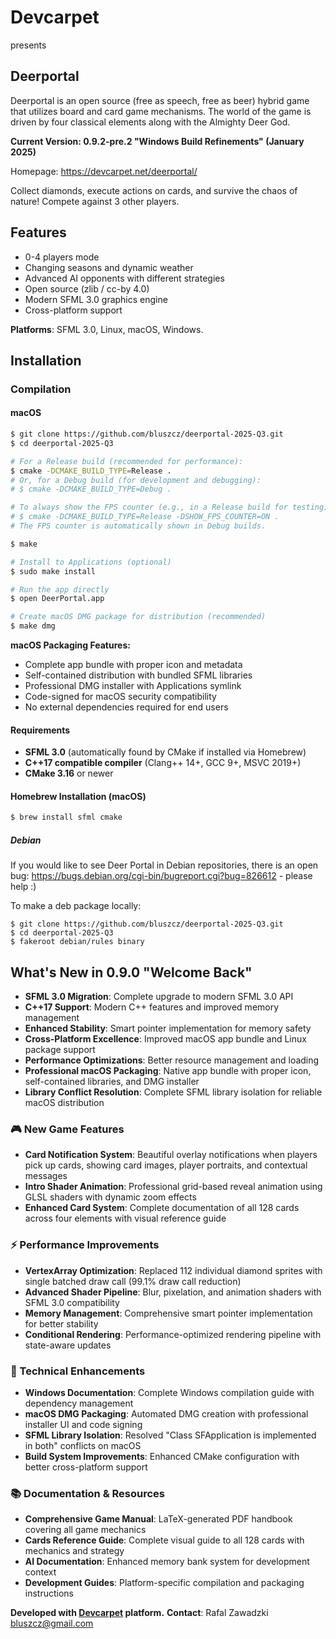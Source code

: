 Devcarpet
=========
presents

Deerportal
----------

Deerportal is an open source (free as speech, free as beer) hybrid game that utilizes board and card game mechanisms. The world of the game is driven by four classical elements along with the Almighty Deer God.

**Current Version: 0.9.2-pre.2 "Windows Build Refinements" (January 2025)**

Homepage: https://devcarpet.net/deerportal/

Collect diamonds, execute actions on cards, and survive the chaos of nature! Compete against 3 other players.

Features
--------

* 0-4 players mode
* Changing seasons and dynamic weather
* Advanced AI opponents with different strategies  
* Open source (zlib / cc-by 4.0)
* Modern SFML 3.0 graphics engine
* Cross-platform support

**Platforms**: SFML 3.0, Linux, macOS, Windows.

## Installation

### Compilation

#### macOS

```bash
$ git clone https://github.com/bluszcz/deerportal-2025-Q3.git
$ cd deerportal-2025-Q3

# For a Release build (recommended for performance):
$ cmake -DCMAKE_BUILD_TYPE=Release .
# Or, for a Debug build (for development and debugging):
# $ cmake -DCMAKE_BUILD_TYPE=Debug .

# To always show the FPS counter (e.g., in a Release build for testing):
# $ cmake -DCMAKE_BUILD_TYPE=Release -DSHOW_FPS_COUNTER=ON .
# The FPS counter is automatically shown in Debug builds.

$ make

# Install to Applications (optional)
$ sudo make install

# Run the app directly
$ open DeerPortal.app

# Create macOS DMG package for distribution (recommended)
$ make dmg
```

**macOS Packaging Features:**
- Complete app bundle with proper icon and metadata
- Self-contained distribution with bundled SFML libraries
- Professional DMG installer with Applications symlink
- Code-signed for macOS security compatibility
- No external dependencies required for end users

#### Requirements
- **SFML 3.0** (automatically found by CMake if installed via Homebrew)
- **C++17 compatible compiler** (Clang++ 14+, GCC 9+, MSVC 2019+)
- **CMake 3.16** or newer

#### Homebrew Installation (macOS)
```bash
$ brew install sfml cmake
```

##### Debian 

If you would like to see Deer Portal in Debian repositories, there is an open bug: https://bugs.debian.org/cgi-bin/bugreport.cgi?bug=826612 - please help :)

To make a deb package locally:

```
$ git clone https://github.com/bluszcz/deerportal-2025-Q3.git
$ cd deerportal-2025-Q3
$ fakeroot debian/rules binary
```

## What's New in 0.9.0 "Welcome Back"

- **SFML 3.0 Migration**: Complete upgrade to modern SFML 3.0 API
- **C++17 Support**: Modern C++ features and improved memory management
- **Enhanced Stability**: Smart pointer implementation for memory safety
- **Cross-Platform Excellence**: Improved macOS app bundle and Linux package support
- **Performance Optimizations**: Better resource management and loading
- **Professional macOS Packaging**: Native app bundle with proper icon, self-contained libraries, and DMG installer
- **Library Conflict Resolution**: Complete SFML library isolation for reliable macOS distribution

### 🎮 New Game Features
- **Card Notification System**: Beautiful overlay notifications when players pick up cards, showing card images, player portraits, and contextual messages
- **Intro Shader Animation**: Professional grid-based reveal animation using GLSL shaders with dynamic zoom effects
- **Enhanced Card System**: Complete documentation of all 128 cards across four elements with visual reference guide

### ⚡ Performance Improvements  
- **VertexArray Optimization**: Replaced 112 individual diamond sprites with single batched draw call (99.1% draw call reduction)
- **Advanced Shader Pipeline**: Blur, pixelation, and animation shaders with SFML 3.0 compatibility
- **Memory Management**: Comprehensive smart pointer implementation for better stability
- **Conditional Rendering**: Performance-optimized rendering pipeline with state-aware updates

### 🔧 Technical Enhancements
- **Windows Documentation**: Complete Windows compilation guide with dependency management
- **macOS DMG Packaging**: Automated DMG creation with professional installer UI and code signing
- **SFML Library Isolation**: Resolved "Class SFApplication is implemented in both" conflicts on macOS
- **Build System Improvements**: Enhanced CMake configuration with better cross-platform support

### 📚 Documentation & Resources
- **Comprehensive Game Manual**: LaTeX-generated PDF handbook covering all game mechanics
- **Cards Reference Guide**: Complete visual guide to all 128 cards with mechanics and strategy
- **AI Documentation**: Enhanced memory bank system for development context
- **Development Guides**: Platform-specific compilation and packaging instructions

**Developed with [Devcarpet](https://devcarpet.net) platform.**
**Contact**: Rafal Zawadzki <bluszcz@gmail.com>

